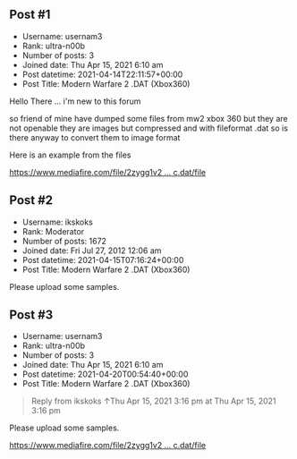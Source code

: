 ## Post #1
- Username: usernam3
- Rank: ultra-n00b
- Number of posts: 3
- Joined date: Thu Apr 15, 2021 6:10 am
- Post datetime: 2021-04-14T22:11:57+00:00
- Post Title: Modern Warfare 2 .DAT (Xbox360)

Hello There ... i'm new to this forum

so friend of mine have dumped some files from mw2 xbox 360
but they are not openable
they are images but compressed and with fileformat .dat
so is there anyway to convert them to image format

Here is an example from the files

[https://www.mediafire.com/file/2zygg1v2 ... c.dat/file](https://www.mediafire.com/file/2zygg1v24464s6q/0000000c.dat/file)
## Post #2
- Username: ikskoks
- Rank: Moderator
- Number of posts: 1672
- Joined date: Fri Jul 27, 2012 12:06 am
- Post datetime: 2021-04-15T07:16:24+00:00
- Post Title: Modern Warfare 2 .DAT (Xbox360)

Please upload some samples.
## Post #3
- Username: usernam3
- Rank: ultra-n00b
- Number of posts: 3
- Joined date: Thu Apr 15, 2021 6:10 am
- Post datetime: 2021-04-20T00:54:40+00:00
- Post Title: Modern Warfare 2 .DAT (Xbox360)

> Reply from ikskoks ↑Thu Apr 15, 2021 3:16 pm at Thu Apr 15, 2021 3:16 pm
>
> 
Please upload some samples.

[https://www.mediafire.com/file/2zygg1v2 ... c.dat/file](https://www.mediafire.com/file/2zygg1v24464s6q/0000000c.dat/file)
